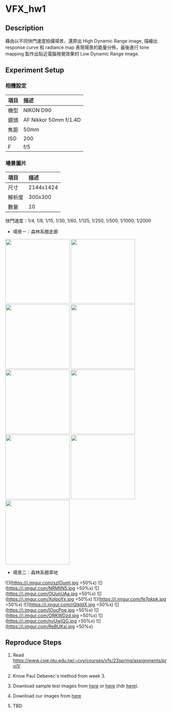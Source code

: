 # VFX_hw1

## Description 

藉由以不同快門速度拍攝場景，還原出 High Dynamic Range image, 描繪出 response curve 和 radiance map 表現場景的能量分佈，最後進行 tone mapping 製作出貼近電腦視覺效果的 Low Dynamic Range image.

## Experiment Setup

### 相機設定


| 項目 | 描述                  |
|:---- |:--------------------- |
| 機型 | NIKON D90             |
| 鏡頭 | AF Nikkor 50mm f/1.4D |
| 焦距 | 50mm                  |
| ISO  | 200                   |
| F    | f/5                   |


### 場景圖片
| 項目   | 描述      |
|:------ |:--------- |
| 尺寸   | 2144x1424 |
| 解析度 | 300x300   |
| 數量   | 10        |

快門速度：1/4, 1/8, 1/15, 1/30, 1/60, 1/125, 1/250, 1/500, 1/1000, 1/2000

* 場景ㄧ：森林系館走廊

<img src="https://i.imgur.com/XLaETY8.jpg" width="200px"
 img src="https://i.imgur.com/1JQbvj6.jpg" width="200px">
<img src="https://i.imgur.com/FnKLwuM.jpg" width="200px">
<img src="https://i.imgur.com/yMrpufi.jpg" width="200px">
<img src="https://i.imgur.com/VZohd2R.jpg" width="200px">
<img src="https://i.imgur.com/nUZw4cB.jpg" width="200px">
<img src="https://i.imgur.com/49007ct.jpg" width="200px">
<img src="https://i.imgur.com/t7IC58d.jpg" width="200px">
<img src="https://i.imgur.com/QMlfDZv.jpg" width="200px">
<img src="https://i.imgur.com/LtenHUO.jpg" width="200px">

* 場景二：森林系館草地

![](https://i.imgur.com/szIOumI.jpg =50%x)
![](https://i.imgur.com/NRMllN5.jpg =50%x)
![](https://i.imgur.com/OUunUAa.jpg =50%x)
![](https://i.imgur.com/XgIpoYx.jpg =50%x)
![](https://i.imgur.com/fe7pkpk.jpg =50%x)
![](https://i.imgur.com/rQjkIdX.jpg =50%x)
![](https://i.imgur.com/IOocPoe.jpg =50%x)
![](https://i.imgur.com/ORKWDzd.jpg =50%x)
![](https://i.imgur.com/nvUwIQG.jpg =50%x)
![](https://i.imgur.com/ReBUKsi.jpg =50%x)



## Reproduce Steps
1. Read https://www.csie.ntu.edu.tw/~cyy/courses/vfx/23spring/assignments/proj1/
2. Know Paul Debevec's method from week 3.
3. Download sample test images from [here](http://www.mpii.mpg.de/resources/hdr/calibration/exposures.tgz) or [here](http://www.debevec.org/Research/HDR/SourceImages/Memorial_SourceImages.zip) (hdr [here](http://www.debevec.org/Research/HDR/memorial.hdr)).

4. Download our images from [here]()
5. TBD
